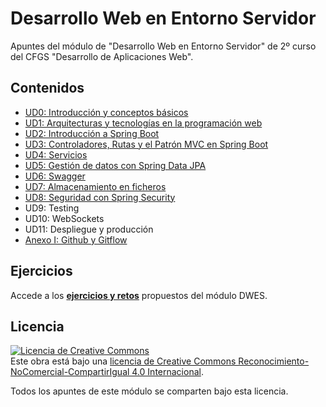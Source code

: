 # Desarrollo Web en Entorno Servidor
Apuntes del módulo de "Desarrollo Web en Entorno Servidor" de 2º curso del CFGS "Desarrollo de Aplicaciones Web". 

## Contenidos
- [UD0: Introducción y conceptos básicos](./UD0-Introduccion/README.md)
- [UD1: Arquitecturas y tecnologías en la programación web](./UD1-Arquitecturasytecnologias.md)
- [UD2: Introducción a Spring Boot](./UD2-Introduccion-a-spring-boot.md)
- [UD3: Controladores, Rutas y el Patrón MVC en Spring Boot](./UD3-Controladores-rutas-mvc.md)
- [UD4: Servicios](./UD4-Servicios.md)
- [UD5: Gestión de datos con Spring Data JPA](./UD5-Spring-Data-JPA.md)
- [UD6: Swagger](./UD6-Swagger.md)
- [UD7: Almacenamiento en ficheros](./UD7-Ficheros.md)
- [UD8: Seguridad con Spring Security](./UD8-Seguridad.md)
- UD9: Testing
- UD10: WebSockets
- UD11: Despliegue y producción
- [Anexo I: Github y Gitflow](./AnexoI-Github.md)

## Ejercicios
Accede a los **[ejercicios y retos](./ejercicios.md)** propuestos del módulo DWES.


## Licencia
<a rel="license" href="http://creativecommons.org/licenses/by-nc-sa/4.0/"><img alt="Licencia de Creative Commons" style="border-width:0" src="https://i.creativecommons.org/l/by-nc-sa/4.0/88x31.png" /></a><br />Este obra está bajo una <a rel="license" href="http://creativecommons.org/licenses/by-nc-sa/4.0/">licencia de Creative Commons Reconocimiento-NoComercial-CompartirIgual 4.0 Internacional</a>.

Todos los apuntes de este módulo se comparten bajo esta licencia.